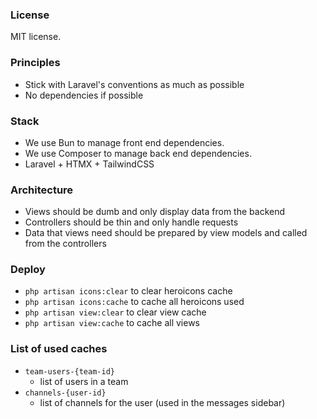 ### License

MIT license.


### Principles

- Stick with Laravel's conventions as much as possible
- No dependencies if possible

### Stack

- We use Bun to manage front end dependencies.
- We use Composer to manage back end dependencies.
- Laravel + HTMX + TailwindCSS

### Architecture

- Views should be dumb and only display data from the backend
- Controllers should be thin and only handle requests
- Data that views need should be prepared by view models and called from the controllers

### Deploy

- `php artisan icons:clear` to clear heroicons cache
- `php artisan icons:cache` to cache all heroicons used
- `php artisan view:clear` to clear view cache
- `php artisan view:cache` to cache all views

### List of used caches

- `team-users-{team-id}`
  - list of users in a team
- `channels-{user-id}`
  - list of channels for the user (used in the messages sidebar)
